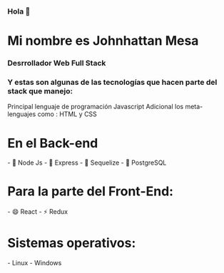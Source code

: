 ### Hola  👋


<h1>Mi nombre es Johnhattan Mesa</h1>
<h3>Desrrollador Web Full Stack </h3>

<h3>Y estas son algunas de las tecnologías que hacen parte del stack que manejo:</h3>

<p>
Principal lenguaje de programación Javascript 
Adicional los meta- lenguajes como : HTML y CSS 
</p>



<h1>En el Back-end</h1>
- 🌱 Node Js 
- 👯 Express 
- 🤔 Sequelize
- 💬 PostgreSQL

<h1>Para la parte del Front-End:</h1>
- 😄 React
- ⚡  Redux

<h1>Sistemas operativos:</h1>
- Linux
- Windows
